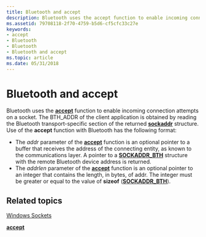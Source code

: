 ```yaml
---
title: Bluetooth and accept
description: Bluetooth uses the accept function to enable incoming connection attempts on a socket.
ms.assetid: 79708118-2f70-4759-b5d6-cf5cfc33c27e
keywords:
- accept
- Bluetooth
- Bluetooth
- Bluetooth and accept
ms.topic: article
ms.date: 05/31/2018
---
```


# Bluetooth and accept

Bluetooth uses the [**accept**](/windows/desktop/api/winsock2/nf-winsock2-accept) function to enable incoming connection attempts on a socket. The BTH\_ADDR of the client application is obtained by reading the Bluetooth transport-specific section of the returned [**sockaddr**](/windows/desktop/WinSock/sockaddr-2) structure. Use of the **accept** function with Bluetooth has the following format:

-   The *addr* parameter of the [**accept**](/windows/desktop/api/winsock2/nf-winsock2-accept) function is an optional pointer to a buffer that receives the address of the connecting entity, as known to the communications layer. A pointer to a [**SOCKADDR\_BTH**](/windows/desktop/api/Ws2bth/ns-ws2bth-sockaddr_bth) structure with the remote Bluetooth device address is returned.
-   The *addrlen* parameter of the [**accept**](/windows/desktop/api/winsock2/nf-winsock2-accept) function is an optional pointer to an integer that contains the length, in bytes, of addr. The integer must be greater or equal to the value of **sizeof** ([**SOCKADDR\_BTH**](/windows/desktop/api/Ws2bth/ns-ws2bth-sockaddr_bth)).

## Related topics

<dl> <dt>

[Windows Sockets](/windows/desktop/WinSock/windows-sockets-start-page-2)
</dt> <dt>

[**accept**](/windows/desktop/api/winsock2/nf-winsock2-accept)
</dt> </dl>

 

 
